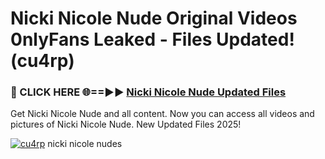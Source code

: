 # Nicki Nicole Nude Original Videos 0nlyFans Leaked - Files Updated! (cu4rp)

<h3>🔴 CLICK HERE 🌐==►► <a href="https://tinyurl.com/5h6xmrr3" rel="nofollow">Nicki Nicole Nude Updated Files</a></h3>

Get Nicki Nicole Nude and all content. Now you can access all videos and pictures of Nicki Nicole Nude. New Updated Files 2025!

[![cu4rp](https://i.imgur.com/KVD873Z.gif)](https://tinyurl.com/5h6xmrr3)
nicki nicole nudes